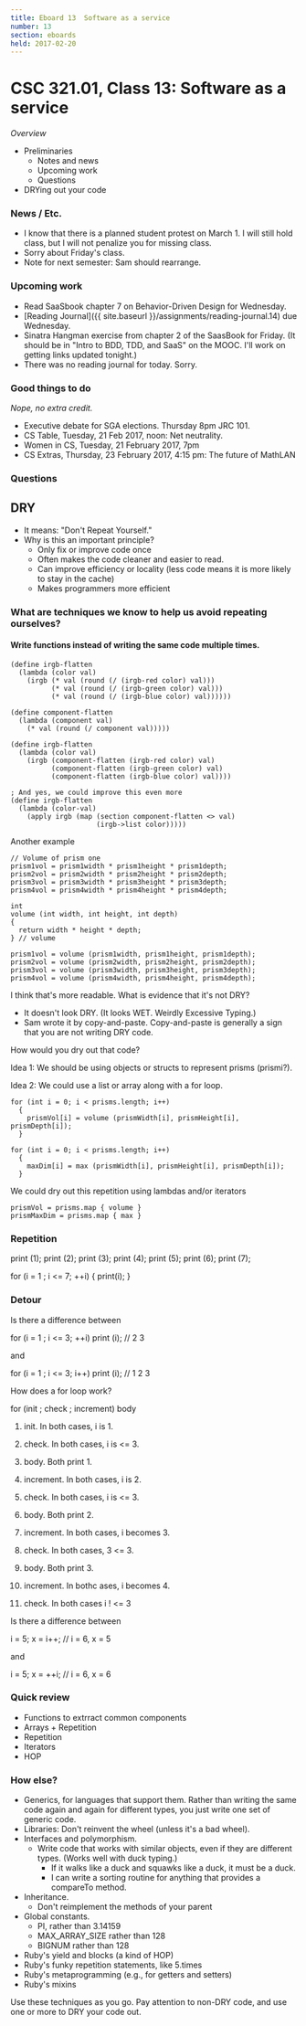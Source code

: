 ```yaml
---
title: Eboard 13  Software as a service
number: 13
section: eboards
held: 2017-02-20
---
```

CSC 321.01, Class 13:  Software as a service
============================================

_Overview_

* Preliminaries
    * Notes and news
    * Upcoming work
    * Questions
* DRYing out your code

### News / Etc.

* I know that there is a planned student protest on March 1.  I will still
  hold class, but I will not penalize you for missing class.
* Sorry about Friday's class.
* Note for next semester: Sam should rearrange.

### Upcoming work

* Read SaaSbook chapter 7 on Behavior-Driven Design for Wednesday.
* [Reading Journal]({{ site.baseurl }}/assignments/reading-journal.14)
  due Wednesday.
* Sinatra Hangman exercise from chapter 2 of the SaasBook for Friday.
  (It should be in "Intro to BDD, TDD, and SaaS" on the MOOC.  I'll work
  on getting links updated tonight.)
* There was no reading journal for today.  Sorry.

### Good things to do

*Nope, no extra credit.*

* Executive debate for SGA elections.  Thursday 8pm JRC 101.
* CS Table, Tuesday, 21 Feb 2017, noon: Net neutrality.
* Women in CS, Tuesday, 21 February 2017, 7pm
* CS Extras, Thursday, 23 February 2017, 4:15 pm: The future of MathLAN

### Questions

DRY
---

* It means: "Don't Repeat Yourself."
* Why is this an important principle?
    * Only fix or improve code once
    * Often makes the code cleaner and easier to read.
    * Can improve efficiency or locality (less code means it is more
      likely to stay in the cache)
    * Makes programmers more efficient

### What are techniques we know to help us avoid repeating ourselves?

#### Write functions instead of writing the same code multiple times.

    (define irgb-flatten
      (lambda (color val)
        (irgb (* val (round (/ (irgb-red color) val)))
              (* val (round (/ (irgb-green color) val)))
              (* val (round (/ (irgb-blue color) val))))))

    (define component-flatten
      (lambda (component val)
        (* val (round (/ component val)))))

    (define irgb-flatten
      (lambda (color val)
        (irgb (component-flatten (irgb-red color) val)
              (component-flatten (irgb-green color) val)
              (component-flatten (irgb-blue color) val))))

    ; And yes, we could improve this even more
    (define irgb-flatten
      (lambda (color-val)
        (apply irgb (map (section component-flatten <> val) 
                         (irgb->list color)))))

Another example

    // Volume of prism one
    prism1vol = prism1width * prism1height * prism1depth;
    prism2vol = prism2width * prism2height * prism2depth;
    prism3vol = prism3width * prism3height * prism3depth;
    prism4vol = prism4width * prism4height * prism4depth;

    int
    volume (int width, int height, int depth)
    {
      return width * height * depth;
    } // volume

    prism1vol = volume (prism1width, prism1height, prism1depth);
    prism2vol = volume (prism2width, prism2height, prism2depth);
    prism3vol = volume (prism3width, prism3height, prism3depth);
    prism4vol = volume (prism4width, prism4height, prism4depth);

I think that's more readable.  What is evidence that it's not DRY?

* It doesn't look DRY.  (It looks WET.  Weirdly Excessive Typing.)
* Sam wrote it by copy-and-paste.  Copy-and-paste is generally a sign
  that you are not writing DRY code.

How would you dry out that code?

Idea 1: We should be using objects or structs to represent prisms
(prismi?).

Idea 2: We could use a list or array along with a for loop.

    for (int i = 0; i < prisms.length; i++)
      {
        prismVol[i] = volume (prismWidth[i], prismHeight[i], prismDepth[i]);
      }

    for (int i = 0; i < prisms.length; i++)
      {
        maxDim[i] = max (prismWidth[i], prismHeight[i], prismDepth[i]);
      }

We could dry out this repetition using lambdas and/or iterators

    prismVol = prisms.map { volume }
    prismMaxDim = prisms.map { max }

### Repetition

   print (1);
   print (2);
   print (3);
   print (4);
   print (5);
   print (6);
   print (7);

   for (i = 1 ; i <= 7; ++i)
     {
       print(i);
     }

### Detour

Is there a difference between

   for (i = 1 ; i <= 3; ++i)
     print (i);
   // 2 3

and

   for (i = 1 ; i <= 3; i++)
     print (i);
   // 1 2 3 

How does a for loop work?

   for (init ; check ; increment)
     body

1. init.  In both cases, i is 1.

2. check.  In both cases, i is <= 3.

3. body.  Both print 1.

4. increment.  In both cases, i is 2.

5. check.  In both cases, i is <= 3.

6. body.  Both print 2.

7. increment.  In both cases, i becomes 3.

8. check.  In both cases, 3 <= 3.

9. body.  Both print 3.

10. increment.  In bothc ases, i becomes 4.

11. check. In both cases i ! <= 3


Is there a difference between

   i = 5;
   x = i++;
   // i = 6, x = 5

and

   i = 5;
   x = ++i;
   // i = 6, x = 6

### Quick review

* Functions to extrract common components
* Arrays + Repetition
* Repetition
* Iterators
* HOP

### How else?

* Generics, for languages that support them.  Rather than writing the
  same code again and again for different types, you just write one
  set of generic code.
* Libraries: Don't reinvent the wheel (unless it's a bad wheel).
* Interfaces and polymorphism.
    * Write code that works with similar objects, even if they are
      different types.  (Works well with duck typing.)
        * If it walks like a duck and squawks like a duck, it must
          be a duck.
        * I can write a sorting routine for anything that provides
          a compareTo method.
* Inheritance.
    * Don't reimplement the methods of your parent
* Global constants.
    * PI, rather than 3.14159
    * MAX_ARRAY_SIZE rather than 128
    * BIGNUM rather than 128
* Ruby's yield and blocks (a kind of HOP)
* Ruby's funky repetition statements, like 5.times
* Ruby's metaprogramming (e.g., for getters and setters)
* Ruby's mixins

Use these techniques as you go.  Pay attention to non-DRY code, and use
one or more to DRY your code out.
